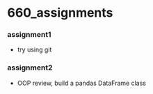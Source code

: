 # 660_assignments

### assignment1 
- try using git

### assignment2 
- OOP review, build a pandas DataFrame class

